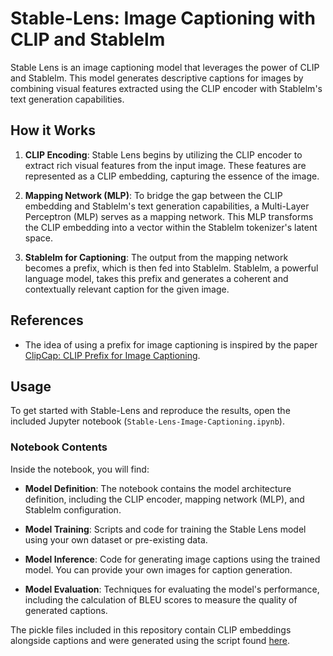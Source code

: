 # Stable-Lens: Image Captioning with CLIP and Stablelm

Stable Lens is an image captioning model that leverages the power of CLIP and Stablelm. This model generates descriptive captions for images by combining visual features extracted using the CLIP encoder with Stablelm's text generation capabilities.

## How it Works

1. **CLIP Encoding**: Stable Lens begins by utilizing the CLIP encoder to extract rich visual features from the input image. These features are represented as a CLIP embedding, capturing the essence of the image.

2. **Mapping Network (MLP)**: To bridge the gap between the CLIP embedding and Stablelm's text generation capabilities, a Multi-Layer Perceptron (MLP) serves as a mapping network. This MLP transforms the CLIP embedding into a vector within the Stablelm tokenizer's latent space.

3. **Stablelm for Captioning**: The output from the mapping network becomes a prefix, which is then fed into Stablelm. Stablelm, a powerful language model, takes this prefix and generates a coherent and contextually relevant caption for the given image.

## References

- The idea of using a prefix for image captioning is inspired by the paper [ClipCap: CLIP Prefix for Image Captioning](https://arxiv.org/abs/2111.09734).

## Usage

To get started with Stable-Lens and reproduce the results, open the included Jupyter notebook (`Stable-Lens-Image-Captioning.ipynb`). 

### Notebook Contents

Inside the notebook, you will find:

- **Model Definition**: The notebook contains the model architecture definition, including the CLIP encoder, mapping network (MLP), and Stablelm configuration.

- **Model Training**: Scripts and code for training the Stable Lens model using your own dataset or pre-existing data.

- **Model Inference**: Code for generating image captions using the trained model. You can provide your own images for caption generation.

- **Model Evaluation**: Techniques for evaluating the model's performance, including the calculation of BLEU scores to measure the quality of generated captions.

The pickle files included in this repository contain CLIP embeddings alongside captions and were generated using the script found [here](https://github.com/rmokady/CLIP_prefix_caption/blob/main/parse_coco.py).
